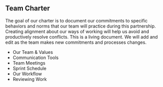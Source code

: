 ## Team Charter

The goal of our charter is to document our commitments to specific behaviors and norms that our team will practice during this partnership. Creating alignment about our ways of working will help us avoid and productively resolve conflicts. This is a living document. We will add and edit as the team makes new commitments and processes changes.

* Our Team & Values
* Communication Tools
* Team Meetings
* Sprint Schedule
* Our Workflow
* Reviewing Work
